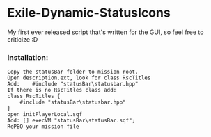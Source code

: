 # Exile-Dynamic-StatusIcons

My first ever released script that's written for the GUI, so feel free to criticize :D 

### Installation:

    Copy the statusBar folder to mission root.
    Open description.ext, look for class RscTitles
    Add:    #include "statusBar\statusbar.hpp"
    If there is no RscTitles class add:
    class RscTitles {
	    #include "statusBar\statusbar.hpp"
    }
    open initPlayerLocal.sqf
    Add: [] execVM "statusBar\statusBar.sqf";
    RePBO your mission file



